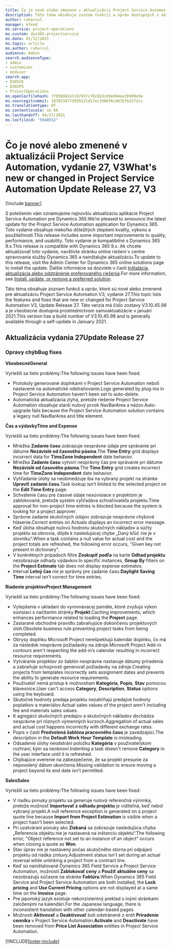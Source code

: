 ```yaml
---
title: Čo je nové alebo zmenené v aktualizácii Project Service Automation, vydanie 27, V3
description: Táto téma obsahuje zoznam funkcií a opráv dostupných v aktualizácii Project Service Automation, vydanie 27, V3
author: ruhercul
manager: kfend
ms.service: project-operations
ms.custom: dyn365-projectservice
ms.date: 01/12/2021
ms.topic: article
ms.author: ruhercul
audience: Admin
search.audienceType:
- admin
- customizer
- enduser
search.app:
- D365CE
- D365PS
- ProjectOperations
ms.openlocfilehash: 7f05b082e7c67937c78c82dcd9e094ee3b989e94
ms.sourcegitcommit: 3d78338773929121d17ec3386f6cb67bfb2272cc
ms.translationtype: HT
ms.contentlocale: sk-SK
ms.lasthandoff: 04/27/2021
ms.locfileid: "5948552"
---
```

# <a name="whats-new-or-changed-in-project-service-automation-update-release-27-v3"></a><span data-ttu-id="6e62f-103">Čo je nové alebo zmenené v aktualizácii Project Service Automation, vydanie 27, V3</span><span class="sxs-lookup"><span data-stu-id="6e62f-103">What's new or changed in Project Service Automation Update Release 27, V3</span></span>

[!include [banner](../includes/psa-now-project-operations.md)]

<span data-ttu-id="6e62f-104">S potešením vám oznamujeme najnovšiu aktualizáciu aplikácie Project Service Automation pre Dynamics 365.</span><span class="sxs-lookup"><span data-stu-id="6e62f-104">We’re pleased to announce the latest update for the Project Service Automation application for Dynamics 365.</span></span> <span data-ttu-id="6e62f-105">Toto vydanie obsahuje niekoľko dôležitých zlepšení kvality, výkonu a použiteľnosti.</span><span class="sxs-lookup"><span data-stu-id="6e62f-105">This release includes some important improvements to quality, performance, and usability.</span></span> <span data-ttu-id="6e62f-106">Toto vydanie je kompatibilné s Dynamics 365 9.x.</span><span class="sxs-lookup"><span data-stu-id="6e62f-106">This release is compatible with Dynamics 365 9.x.</span></span> <span data-ttu-id="6e62f-107">Ak chcete aktualizovať toto vydanie, navštívte stránku online riešení v centre spravovania služby Dynamics 365 a nainštalujte aktualizáciu.</span><span class="sxs-lookup"><span data-stu-id="6e62f-107">To update to this release, visit the Admin Center for Dynamics 365 online solutions page to install the update.</span></span> <span data-ttu-id="6e62f-108">Ďalšie informácie sa dozviete v časti [Inštalácia, aktualizácia alebo odstránenie preferovaného riešenia](/power-platform/admin/install-remove-preferred-solution).</span><span class="sxs-lookup"><span data-stu-id="6e62f-108">For more information, see [Install, update, or remove a preferred solution](/power-platform/admin/install-remove-preferred-solution).</span></span>

<span data-ttu-id="6e62f-109">Táto téma obsahuje zoznam funkcií a opráv, ktoré sú nové alebo zmenené pre aktualizáciu Project Service Automation V3, vydanie 27.</span><span class="sxs-lookup"><span data-stu-id="6e62f-109">This topic lists the features and fixes that are new or changed for Project Service Automation V3, Update Release 27.</span></span> <span data-ttu-id="6e62f-110">Táto verzia má číslo zostavy V3.10.45.98 a je všeobecne dostupná prostredníctvom samoaktualizácie v januári 2021.</span><span class="sxs-lookup"><span data-stu-id="6e62f-110">This version has a build number of V3.10.45.98 and is generally available through a self-update in January 2021.</span></span>

## <a name="update-release-27"></a><span data-ttu-id="6e62f-111">Aktualizácia vydania 27</span><span class="sxs-lookup"><span data-stu-id="6e62f-111">Update Release 27</span></span>

### <a name="bug-fixes"></a><span data-ttu-id="6e62f-112">Opravy chýb</span><span class="sxs-lookup"><span data-stu-id="6e62f-112">Bug fixes</span></span>

<span data-ttu-id="6e62f-113">**Všeobecné**</span><span class="sxs-lookup"><span data-stu-id="6e62f-113">**General**</span></span>

<span data-ttu-id="6e62f-114">Vyriešili sa tieto problémy:</span><span class="sxs-lookup"><span data-stu-id="6e62f-114">The following issues have been fixed:</span></span>

- <span data-ttu-id="6e62f-115">Protokoly generované doplnkami v Project Service Automation neboli nastavené na automatické odstraňovanie.</span><span class="sxs-lookup"><span data-stu-id="6e62f-115">Logs generated by plug-ins in Project Service Automation haven't been set to auto-delete.</span></span>
- <span data-ttu-id="6e62f-116">Automatická aktualizácia zlyhá, pretože riešenie Project Service Automation obsahuje starší nulový prvok NavBarArea a názov.</span><span class="sxs-lookup"><span data-stu-id="6e62f-116">Auto-upgrade fails because the Project Service Automation solution contains a legacy null NavBarArea and title element.</span></span>

<span data-ttu-id="6e62f-117">**Čas a výdavky**</span><span class="sxs-lookup"><span data-stu-id="6e62f-117">**Time and Expense**</span></span>

<span data-ttu-id="6e62f-118">Vyriešili sa tieto problémy:</span><span class="sxs-lookup"><span data-stu-id="6e62f-118">The following issues have been fixed:</span></span>

- <span data-ttu-id="6e62f-119">Mriežka **Zadanie času** zobrazuje nesprávne údaje pre správanie pri dátume **Nezávislé od časového pásma**.</span><span class="sxs-lookup"><span data-stu-id="6e62f-119">The **Time Entry** grid displays incorrect data for **TimeZone Independent** date behavior.</span></span>
- <span data-ttu-id="6e62f-120">Mriežka **Zadanie času** vytvorí nesprávny čas pre správanie pri dátume **Nezávislé od časového pásma**.</span><span class="sxs-lookup"><span data-stu-id="6e62f-120">The **Time Entry** grid creates incorrect time for **TimeZone Independent** date behavior.</span></span>
- <span data-ttu-id="6e62f-121">Vyhľadanie úlohy sa neobmedzuje iba na vybraný projekt na stránke **Upraviť zadanie času**.</span><span class="sxs-lookup"><span data-stu-id="6e62f-121">Task lookup isn't limited to the selected project on the **Edit Time Entry** page.</span></span>
- <span data-ttu-id="6e62f-122">Schválenie času pre časové údaje nesúvisiace s projektom je zablokované, pretože systém vyhľadáva schvaľovateľa projektu.</span><span class="sxs-lookup"><span data-stu-id="6e62f-122">Time approval for non-project time entries is blocked because the system is looking for a project approver.</span></span>
- <span data-ttu-id="6e62f-123">Správne zadanie skutočných údajov zobrazuje nesprávne chybové hlásenie.</span><span class="sxs-lookup"><span data-stu-id="6e62f-123">Correct entries on Actuals displays an incorrect error message.</span></span>
- <span data-ttu-id="6e62f-124">Keď úloha obsahuje nulovú hodnotu skutočných nákladov a súčty projektu sa obnovia, dôjde k nasledujúcej chybe „Daný kľúč nie je v slovníku“.</span><span class="sxs-lookup"><span data-stu-id="6e62f-124">When a task contains a null value for actual cost and the project totals are refreshed, the following error occurs, "Given key not present in dictionary".</span></span>
- <span data-ttu-id="6e62f-125">V konkrétnych prípadoch filtre **Zoskupiť podľa** na karte **Odhad projektu** nezobrazuje odhady výdavkov.</span><span class="sxs-lookup"><span data-stu-id="6e62f-125">In specific instances, **Group By** filters on the **Project Estimate** tab does not display expense estimates.</span></span>
- <span data-ttu-id="6e62f-126">Interval **Letný čas** nie je správny pre zadanie času.</span><span class="sxs-lookup"><span data-stu-id="6e62f-126">**Daylight Saving Time** interval isn't correct for time entries.</span></span>

<span data-ttu-id="6e62f-127">**Riadenie projektov**</span><span class="sxs-lookup"><span data-stu-id="6e62f-127">**Project Management**</span></span>

<span data-ttu-id="6e62f-128">Vyriešili sa tieto problémy:</span><span class="sxs-lookup"><span data-stu-id="6e62f-128">The following issues have been fixed:</span></span>

- <span data-ttu-id="6e62f-129">Vylepšenia v ukladaní do vyrovnávacej pamäte, ktoré zvyšujú výkon súvisiaci s načítaním stránky **Projekt**.</span><span class="sxs-lookup"><span data-stu-id="6e62f-129">Caching improvements, which enhances performance related to loading the **Project** page.</span></span>
- <span data-ttu-id="6e62f-130">Zastarané obchodné pravidlo zabraňujúce dokončeniu projektových úloh.</span><span class="sxs-lookup"><span data-stu-id="6e62f-130">Obsolete business rule preventing project tasks from being completed.</span></span>
- <span data-ttu-id="6e62f-131">Obrysy doplnku Microsoft Project nerešpektujú kalendár doplnku, čo má za následok nesprávne požiadavky na zdroje.</span><span class="sxs-lookup"><span data-stu-id="6e62f-131">Microsoft Project Add-in contours aren't respecting the add-in’s calendar resulting in incorrect resource requirements.</span></span>
- <span data-ttu-id="6e62f-132">Vytváranie projektov zo šablón nesprávne nastavuje dátumy priradenia a zabraňuje schopnosti generovať požiadavky na zdroje.</span><span class="sxs-lookup"><span data-stu-id="6e62f-132">Creating projects from templates incorrectly sets assignment dates and prevents the ability to generate resource requirements.</span></span>
- <span data-ttu-id="6e62f-133">Používateľ nemá prístup k možnostiam **Kategória**, **Popis**, **Stav** pomocou klávesnice.</span><span class="sxs-lookup"><span data-stu-id="6e62f-133">User can't access **Category**, **Description**, **Status** options using the keyboard.</span></span>
- <span data-ttu-id="6e62f-134">Skutočné hodnoty predaja projektu nezahŕňajú predajné hodnoty poplatkov a materiálov.</span><span class="sxs-lookup"><span data-stu-id="6e62f-134">Actual sales values of the project aren't including fee and materials sales values.</span></span>
- <span data-ttu-id="6e62f-135">K agregácii skutočných predajov a skutočných nákladov dochádza nesprávne pri rôznych výmenných kurzoch.</span><span class="sxs-lookup"><span data-stu-id="6e62f-135">Aggregation of actual sales and actual cost happens incorrectly with different exchange rates.</span></span>
- <span data-ttu-id="6e62f-136">Popis v časti **Predvolená šablóna pracovného času** je zavádzajúci.</span><span class="sxs-lookup"><span data-stu-id="6e62f-136">The description in the **Default Work Hour Template** is misleading.</span></span>
- <span data-ttu-id="6e62f-137">Odsadenie úlohy neodstráni položku **Kategória** v používateľskom rozhraní, kým sa neobnoví.</span><span class="sxs-lookup"><span data-stu-id="6e62f-137">Indenting a task doesn't remove **Category** in the user interface until it is refreshed.</span></span>
- <span data-ttu-id="6e62f-138">Chýbajúce overenie na zabezpečenie, že sa projekt presunie za nepovolený dátum ukončenia.</span><span class="sxs-lookup"><span data-stu-id="6e62f-138">Missing validation to ensure moving a project beyond its end date isn't permitted.</span></span>

<span data-ttu-id="6e62f-139">**Sales**</span><span class="sxs-lookup"><span data-stu-id="6e62f-139">**Sales**</span></span>

<span data-ttu-id="6e62f-140">Vyriešili sa tieto problémy:</span><span class="sxs-lookup"><span data-stu-id="6e62f-140">The following issues have been fixed:</span></span>

- <span data-ttu-id="6e62f-141">V riadku ponuky projektu sa generuje nulová referenčná výnimka, pretože možnosť **Importovať z odhadu projektu** je viditeľná, keď nebol vybraný projekt.</span><span class="sxs-lookup"><span data-stu-id="6e62f-141">A null reference exception is generated on a project quote line because **Import from Project Estimation** is visible when a project hasn't been selected.</span></span>
- <span data-ttu-id="6e62f-142">Pri uzatváraní ponuky ako **Získaná** sa zobrazuje nasledujúca chyba „Referencia objektu nie je nastavená na inštanciu objektu“.</span><span class="sxs-lookup"><span data-stu-id="6e62f-142">The following error, "Object reference not set to an instance of an object" occurs when closing a quote as **Won**.</span></span>
- <span data-ttu-id="6e62f-143">Stav úprav nie je nastavený počas skutočného storna pri odpájaní projektu od riadka zmluvy.</span><span class="sxs-lookup"><span data-stu-id="6e62f-143">Adjustment status isn't set during an actual reversal while unlinking a project from a contract line.</span></span>
- <span data-ttu-id="6e62f-144">Keď sú nainštalované Dynamics 365 Field Service a Project Service Automation, možnosti **Zablokovať ceny** a **Použiť aktuálne ceny** sa nezobrazujú súčasne na stránke **Faktúra**.</span><span class="sxs-lookup"><span data-stu-id="6e62f-144">When Dynamics 365 Field Service and Project Service Automation are both installed, the **Lock pricing** and **Use Current Pricing** options are not displayed at a same time on the **Invoice** page.</span></span>
- <span data-ttu-id="6e62f-145">Pre japonský jazyk existuje nekonzistentný preklad s inými stránkami založenými na kalendári.</span><span class="sxs-lookup"><span data-stu-id="6e62f-145">For the Japanese language, there is inconsistent translation with other calendar-based pages.</span></span>
- <span data-ttu-id="6e62f-146">Možnosti **Aktivovať** a **Deaktivovať** boli odstránené z entít **Priradenie cenníka** v Project Service Automation.</span><span class="sxs-lookup"><span data-stu-id="6e62f-146">**Activate** and **Deactivate** have been removed from **Price List Association** entities in Project Service Automation.</span></span>


[!INCLUDE[footer-include](../includes/footer-banner.md)]